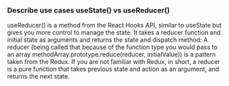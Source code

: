 ### Describe use cases useState() vs useReducer()
useReducer() is a method from the React Hooks API, similar to useState but gives you more control to manage the state. It takes a reducer function and initial state as arguments and returns the state and dispatch method:
A reducer (being called that because of the function type you would pass to an array methodArray.prototype.reduce(reducer, initialValue)) is a pattern taken from the Redux. If you are not familiar with Redux, in short, a reducer is a pure function that takes previous state and action as an argument, and returns the next state.

